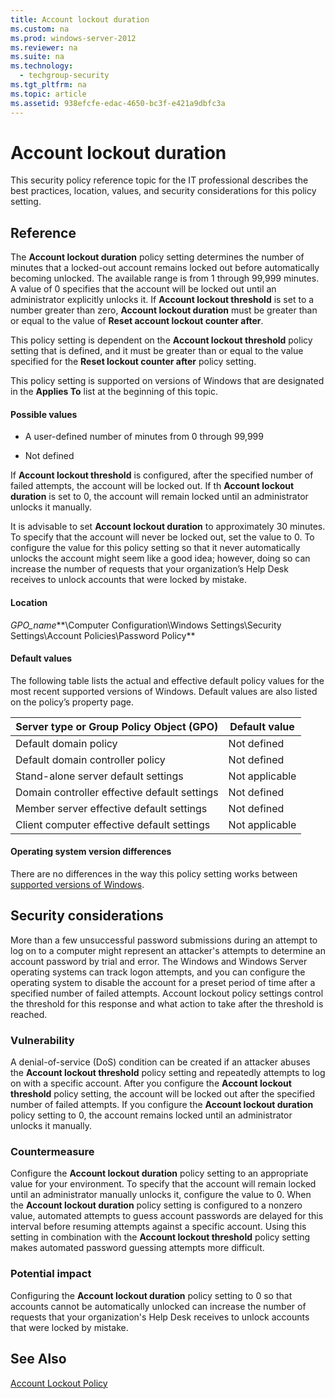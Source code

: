 ```yaml
---
title: Account lockout duration
ms.custom: na
ms.prod: windows-server-2012
ms.reviewer: na
ms.suite: na
ms.technology: 
  - techgroup-security
ms.tgt_pltfrm: na
ms.topic: article
ms.assetid: 938efcfe-edac-4650-bc3f-e421a9dbfc3a
---
```

# Account lockout duration
This security policy reference topic for the IT professional describes the best practices, location, values, and security considerations for this policy setting.  
  
## Reference  
The **Account lockout duration** policy setting determines the number of minutes that a locked\-out account remains locked out before automatically becoming unlocked. The available range is from 1 through 99,999 minutes. A value of 0 specifies that the account will be locked out until an administrator explicitly unlocks it. If **Account lockout threshold** is set to a number greater than zero, **Account lockout duration** must be greater than or equal to the value of **Reset account lockout counter after**.  
  
This policy setting is dependent on the **Account lockout threshold** policy setting that is defined, and it must be greater than or equal to the value specified for the **Reset lockout counter after** policy setting.  
  
This policy setting is supported on versions of Windows that are designated in the **Applies To** list at the beginning of this topic.  
  
#### Possible values  
  
-   A user\-defined number of minutes from 0 through 99,999  
  
-   Not defined  
  
If **Account lockout threshold** is configured, after the specified number of failed attempts, the account will be locked out. If th **Account lockout duration** is set to 0, the account will remain locked until an administrator unlocks it manually.  
  
It is advisable to set **Account lockout duration** to approximately 30 minutes. To specify that the account will never be locked out, set the value to 0. To configure the value for this policy setting so that it never automatically unlocks the account might seem like a good idea; however, doing so can increase the number of requests that your organization’s Help Desk receives to unlock accounts that were locked by mistake.  
  
#### Location  
*GPO\_name***\\Computer Configuration\\Windows Settings\\Security Settings\\Account Policies\\Password Policy**  
  
#### Default values  
The following table lists the actual and effective default policy values for the most recent supported versions of Windows. Default values are also listed on the policy’s property page.  
  
|Server type or Group Policy Object \(GPO\)|Default value|  
|----------------------------------------------|-----------------|  
|Default domain policy|Not defined|  
|Default domain controller policy|Not defined|  
|Stand\-alone server default settings|Not applicable|  
|Domain controller effective default settings|Not defined|  
|Member server effective default settings|Not defined|  
|Client computer effective default settings|Not applicable|  
  
#### Operating system version differences  
There are no differences in the way this policy setting works between [supported versions of Windows](#BKMK_top).  
  
## Security considerations  
More than a few unsuccessful password submissions during an attempt to log on to a computer might represent an attacker's attempts to determine an account password by trial and error. The Windows and Windows Server operating systems can track logon attempts, and you can configure the operating system to disable the account for a preset period of time after a specified number of failed attempts. Account lockout policy settings control the threshold for this response and what action to take after the threshold is reached.  
  
### Vulnerability  
A denial\-of\-service \(DoS\) condition can be created if an attacker abuses the **Account lockout threshold** policy setting and repeatedly attempts to log on with a specific account. After you configure the **Account lockout threshold** policy setting, the account will be locked out after the specified number of failed attempts. If you configure the **Account lockout duration** policy setting to 0, the account remains locked until an administrator unlocks it manually.  
  
### Countermeasure  
Configure the **Account lockout duration** policy setting to an appropriate value for your environment. To specify that the account will remain locked until an administrator manually unlocks it, configure the value to 0. When the **Account lockout duration** policy setting is configured to a nonzero value, automated attempts to guess account passwords are delayed for this interval before resuming attempts against a specific account. Using this setting in combination with the **Account lockout threshold** policy setting makes automated password guessing attempts more difficult.  
  
### Potential impact  
Configuring the **Account lockout duration** policy setting to 0 so that accounts cannot be automatically unlocked can increase the number of requests that your organization's Help Desk receives to unlock accounts that were locked by mistake.  
  
## See Also  
[Account Lockout Policy](account-lockout-policy.md)  
  

